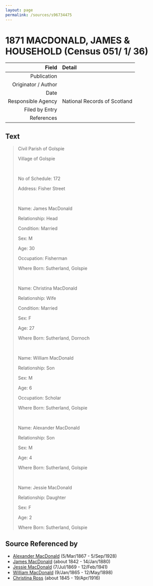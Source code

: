 ```yaml
---
layout: page
permalink: /sources/s96734475
---
```


# 1871 MACDONALD, JAMES & HOUSEHOLD (Census 051/ 1/ 36)

Field | Detail
---:|:---
Publication | 
Originator / Author | 
Date | 
Responsible Agency | National Records of Scotland
Filed by Entry | 
References | 

## Text

> Civil Parish of Golspie
>
> Village of Golspie
>
> <br/>
>
> No of Schedule: 172
>
> Address: Fisher Street
>
> <br/>
>
> Name: James MacDonald
>
> Relationship: Head
>
> Condition: Married
>
> Sex: M
>
> Age: 30
>
> Occupation: Fisherman
>
> Where Born: Sutherland, Golspie
>
> <br/>
>
> Name: Christina MacDonald
>
> Relationship: Wife
>
> Condition: Married
>
> Sex: F
>
> Age: 27
>
> Where Born: Sutherland, Dornoch
>
> <br/>
>
> Name: William MacDonald
>
> Relationship: Son
>
> Sex: M
>
> Age: 6
>
> Occupation: Scholar
>
> Where Born: Sutherland, Golspie
>
> <br/>
>
> Name: Alexander MacDonald
>
> Relationship: Son
>
> Sex: M
>
> Age: 4
>
> Where Born: Sutherland, Golspie
>
> <br/>
>
> Name: Jessie MacDonald
>
> Relationship: Daughter
>
> Sex: F
>
> Age: 2
>
> Where Born: Sutherland, Golspie
>

## Source Referenced by

* [Alexander MacDonald](../people/@81905126@-alexander-macdonald-b1867-3-5-d1928-9-5.md) (5/Mar/1867 - 5/Sep/1928)
* [James MacDonald](../people/@74881641@-james-macdonald-b1842-d1880-1-14.md) (about 1842 - 14/Jan/1880)
* [Jessie MacDonald](../people/@97412403@-jessie-macdonald-b1869-7-7-d1941-2-12.md) (7/Jul/1869 - 12/Feb/1941)
* [William MacDonald](../people/@76505641@-william-macdonald-b1865-1-9-d1898-5-12.md) (9/Jan/1865 - 12/May/1898)
* [Christina Ross](../people/@81183416@-christina-ross-b1845-d1916-4-19.md) (about 1845 - 19/Apr/1916)
